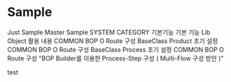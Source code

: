 # Sample
Just Sample
Master Sample
SYSTEM	CATEGORY	기본기능	기본 기능	Lib Object 활용 내용
COMMON	BOP	O	Route 구성	BaseClass Product 초기 설정
COMMON	BOP	O	Route 구성 	BaseClass Process 초기 설정
COMMON	BOP	O	Route 구성 	"BOP Builder를 이용한 Process-Step 구성
( Multi-Flow 구성 방안 )"

test
